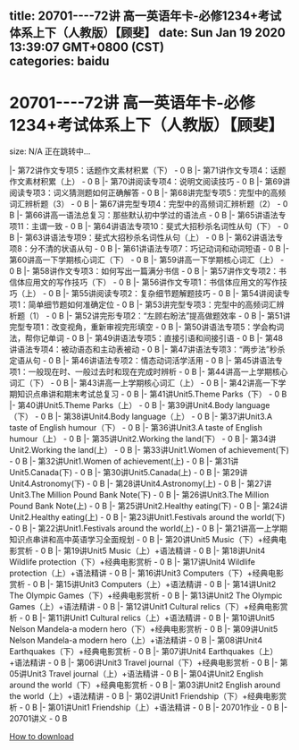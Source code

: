 
title: 20701----72讲 高一英语年卡-必修1234+考试体系上下（人教版）【顾斐】
date: Sun Jan 19 2020 13:39:07 GMT+0800 (CST)    
categories: baidu
---

# 20701----72讲 高一英语年卡-必修1234+考试体系上下（人教版）【顾斐】
size: N/A
 正在跳转中...
 
|- 第72讲作文专项5：话题作文素材积累（下） - 0 B
|- 第71讲作文专项4：话题作文素材积累（上） - 0 B
|- 第70讲阅读专项4：说明文阅读技巧 - 0 B
|- 第69讲阅读专项3：词义猜测题如何正确解答 - 0 B
|- 第68讲完型专项5：完型中的高频词汇辨析题（3） - 0 B
|- 第67讲完型专项4：完型中的高频词汇辨析题（2） - 0 B
|- 第66讲高一语法总复习：那些默认初中学过的语法点 - 0 B
|- 第65讲语法专项11：主谓一致 - 0 B
|- 第64讲语法专项10：斐式大招秒杀名词性从句（下） - 0 B
|- 第63讲语法专项9：斐式大招秒杀名词性从句（上） - 0 B
|- 第62讲语法专项8：分不清的状语从句 - 0 B
|- 第61讲语法专项7：巧记动词和动词短语 - 0 B
|- 第60讲高一下学期核心词汇（下） - 0 B
|- 第59讲高一下学期核心词汇（上） - 0 B
|- 第58讲作文专项3：如何写出一篇满分书信 - 0 B
|- 第57讲作文专项2：书信体应用文的写作技巧（下） - 0 B
|- 第56讲作文专项1：书信体应用文的写作技巧（上） - 0 B
|- 第55讲阅读专项2：复杂细节题解题技巧 - 0 B
|- 第54讲阅读专项1：简单细节题如何准确定位 - 0 B
|- 第53讲完型专项3：完型中的高频词汇辨析题（1） - 0 B
|- 第52讲完形专项2：“左顾右盼法”提高做题效率 - 0 B
|- 第51讲完型专项1：改变视角，重新审视完形填空 - 0 B
|- 第50讲语法专项5：学会构词法，帮你记单词 - 0 B
|- 第49讲语法专项5：直接引语和间接引语 - 0 B
|- 第48讲语法专项4：被动语态和主动表被动 - 0 B
|- 第47讲语法专项3：“两步法”秒杀定语从句 - 0 B
|- 第46讲语法专项2：情态动词活学活用 - 0 B
|- 第45讲语法专项1：一般现在时、一般过去时和现在完成时辨析 - 0 B
|- 第44讲高一上学期核心词汇（下） - 0 B
|- 第43讲高一上学期核心词汇（上） - 0 B
|- 第42讲高一下学期知识点串讲和期末考试总复习 - 0 B
|- 第41讲Unit5.Theme Parks（下） - 0 B
|- 第40讲Unit5.Theme Parks（上） - 0 B
|- 第39讲Unit4.Body language（下） - 0 B
|- 第38讲Unit4.Body language（上） - 0 B
|- 第37讲Unit3.A taste of English humour（下） - 0 B
|- 第36讲Unit3.A taste of English humour（上） - 0 B
|- 第35讲Unit2.Working the land(下） - 0 B
|- 第34讲Unit2.Working the land(上） - 0 B
|- 第33讲Unit1.Women of achievement(下) - 0 B
|- 第32讲Unit1.Women of achievement(上) - 0 B
|- 第31讲Unit5.Canada(下) - 0 B
|- 第30讲Unit5.Canada(上) - 0 B
|- 第29讲Unit4.Astronomy(下) - 0 B
|- 第28讲Unit4.Astronomy(上) - 0 B
|- 第27讲Unit3.The Million Pound Bank Note(下) - 0 B
|- 第26讲Unit3.The Million Pound Bank Note(上) - 0 B
|- 第25讲Unit2.Healthy eating(下) - 0 B
|- 第24讲Unit2.Healthy eating(上) - 0 B
|- 第23讲Unit1.Festivals around the world(下) - 0 B
|- 第22讲Unit1.Festivals around the world(上) - 0 B
|- 第21讲高一上学期知识点串讲和高中英语学习全面规划 - 0 B
|- 第20讲Unit5 Music（下）+经典电影赏析 - 0 B
|- 第19讲Unit5 Music（上）+语法精讲 - 0 B
|- 第18讲Unit4 Wildlife protection（下）+经典电影赏析 - 0 B
|- 第17讲Unit4 Wildlife protection（上）+语法精讲 - 0 B
|- 第16讲Unit3 Computers（下）+经典电影赏析 - 0 B
|- 第15讲Unit3 Computers（上）+语法精讲 - 0 B
|- 第14讲Unit2 The Olympic Games（下）+经典电影赏析 - 0 B
|- 第13讲Unit2 The Olympic Games（上）+语法精讲 - 0 B
|- 第12讲Unit1 Cultural relics（下）+经典电影赏析 - 0 B
|- 第11讲Unit1 Cultural relics（上）+语法精讲 - 0 B
|- 第10讲Unit5 Nelson Mandela-a modern hero（下）+经典电影赏析 - 0 B
|- 第09讲Unit5 Nelson Mandela-a modern hero（上）+语法精讲 - 0 B
|- 第08讲Unit4 Earthquakes（下）+经典电影赏析 - 0 B
|- 第07讲Unit4 Earthquakes（上）+语法精讲 - 0 B
|- 第06讲Unit3 Travel journal（下）+经典电影赏析 - 0 B
|- 第05讲Unit3 Travel journal（上）+语法精讲 - 0 B
|- 第04讲Unit2 English around the world（下）+经典电影赏析 - 0 B
|- 第03讲Unit2 English around the world（上）+语法精讲 - 0 B
|- 第02讲Unit1 Friendship（下）+经典电影赏析 - 0 B
|- 第01讲Unit1 Friendship（上）+语法精讲 - 0 B
|- 20701作业 - 0 B
|- 20701讲义 - 0 B

[How to download](https://bpcam.bemobtrk.com/go/2ceec3aa-1ca2-46d6-b9ff-aaa5c184517c?jno=1099)